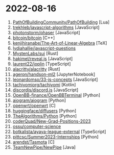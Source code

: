 # 2022-08-16

1. [PathOfBuildingCommunity/PathOfBuilding](https://github.com/PathOfBuildingCommunity/PathOfBuilding "Offline build planner for Path of Exile.") [Lua]
2. [trekhleb/javascript-algorithms](https://github.com/trekhleb/javascript-algorithms "📝 Algorithms and data structures implemented in JavaScript with explanations and links to further readings") [JavaScript]
3. [photonstorm/phaser](https://github.com/photonstorm/phaser "Phaser is a fun, free and fast 2D game framework for making HTML5 games for desktop and mobile web browsers, supporting Canvas and WebGL rendering.") [JavaScript]
4. [bitcoin/bitcoin](https://github.com/bitcoin/bitcoin "Bitcoin Core integration/staging tree") [C++]
5. [kenjihiranabe/The-Art-of-Linear-Algebra](https://github.com/kenjihiranabe/The-Art-of-Linear-Algebra "Graphic notes on Gilbert Strang's Linear Algebra for Everyone") [TeX]
6. [lydiahallie/javascript-questions](https://github.com/lydiahallie/javascript-questions "A long list of (advanced) JavaScript questions, and their explanations ✨") 
7. [MystenLabs/sui](https://github.com/MystenLabs/sui "Sui, a next-generation smart contract platform with high throughput, low latency, and an asset-oriented programming model powered by the Move programming language") [Rust]
8. [hakimel/reveal.js](https://github.com/hakimel/reveal.js "The HTML Presentation Framework") [JavaScript]
9. [laurent22/joplin](https://github.com/laurent22/joplin "Joplin - an open source note taking and to-do application with synchronisation capabilities for Windows, macOS, Linux, Android and iOS.") [TypeScript]
10. [alacritty/alacritty](https://github.com/alacritty/alacritty "A cross-platform, OpenGL terminal emulator.") [Rust]
11. [ageron/handson-ml2](https://github.com/ageron/handson-ml2 "A series of Jupyter notebooks that walk you through the fundamentals of Machine Learning and Deep Learning in Python using Scikit-Learn, Keras and TensorFlow 2.") [JupyterNotebook]
12. [leonardomso/33-js-concepts](https://github.com/leonardomso/33-js-concepts "📜 33 JavaScript concepts every developer should know.") [JavaScript]
13. [tachiyomiorg/tachiyomi](https://github.com/tachiyomiorg/tachiyomi "Free and open source manga reader for Android.") [Kotlin]
14. [discordjs/discord.js](https://github.com/discordjs/discord.js "A powerful JavaScript library for interacting with the Discord API") [JavaScript]
15. [OpenBB-finance/OpenBBTerminal](https://github.com/OpenBB-finance/OpenBBTerminal "Investment Research for Everyone, Anywhere.") [Python]
16. [aiogram/aiogram](https://github.com/aiogram/aiogram "Is a pretty simple and fully asynchronous framework for Telegram Bot API written in Python 3.7 with asyncio and aiohttp.") [Python]
17. [openwrt/openwrt](https://github.com/openwrt/openwrt "This repository is a mirror of https://git.openwrt.org/openwrt/openwrt.git It is for reference only and is not active for check-ins. We will continue to accept Pull Requests here. They will be merged via staging trees then into openwrt.git.") [C]
18. [huggingface/diffusers](https://github.com/huggingface/diffusers "🤗 Diffusers: State-of-the-art diffusion models for image and audio generation in PyTorch") [Python]
19. [TheAlgorithms/Python](https://github.com/TheAlgorithms/Python "All Algorithms implemented in Python") [Python]
20. [coderQuad/New-Grad-Positions-2023](https://github.com/coderQuad/New-Grad-Positions-2023 "A collection of New Grad full time roles in SWE, Quant, and PM.") 
21. [ossu/computer-science](https://github.com/ossu/computer-science "🎓 Path to a free self-taught education in Computer Science!") 
22. [botkalista/ayaya-league-external](https://github.com/botkalista/ayaya-league-external "External script platform for League of Legends") [TypeScript]
23. [pittcsc/Summer2023-Internships](https://github.com/pittcsc/Summer2023-Internships "Collection of Summer 2023 tech internships!") [Python]
24. [arendst/Tasmota](https://github.com/arendst/Tasmota "Alternative firmware for ESP8266 with easy configuration using webUI, OTA updates, automation using timers or rules, expandability and entirely local control over MQTT, HTTP, Serial or KNX. Full documentation at") [C]
25. [TeamNewPipe/NewPipe](https://github.com/TeamNewPipe/NewPipe "A libre lightweight streaming front-end for Android.") [Java]
